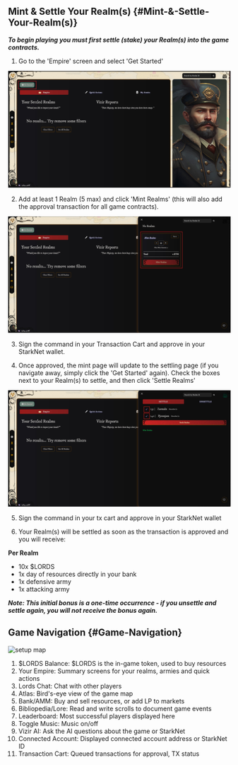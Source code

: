 ## Mint & Settle Your Realm(s) {#Mint-&-Settle-Your-Realm(s)}

**_To begin playing you must first settle (stake) your Realm(s) into the game contracts._**

1. Go to the 'Empire' screen and select 'Get Started'

![Get started](static/img/alpha/get-started.jpg)

2. Add at least 1 Realm (5 max) and click 'Mint Realms' (this will also add the approval transaction for all game contracts).

![Mint Realms](static/img/alpha/mint-realms.jpg)

3. Sign the command in your Transaction Cart and approve in your StarkNet wallet.

4. Once approved, the mint page will update to the settling page (if you navigate away, simply click the 'Get Started' again). Check the boxes next to your Realm(s) to settle, and then click 'Settle Realms'

![settle Realms](static/img/alpha/settle-realms.jpg)

5. Sign the command in your tx cart and approve in your StarkNet wallet

6. Your Realm(s) will be settled as soon as the transaction is approved and you will receive:

**Per Realm**
- 10x $LORDS
- 1x day of resources directly in your bank
- 1x defensive army
- 1x attacking army

**_Note: This initial bonus is a one-time occurrence - if you unsettle and settle again, you will not receive the bonus again._**


## Game Navigation {#Game-Navigation}

![setup map](static/img/alpha/setup_map.png)

1. $LORDS Balance: $LORDS is the in-game token, used to buy resources
2. Your Empire: Summary screens for your realms, armies and quick actions
3. Lords Chat: Chat with other players
4. Atlas: Bird's-eye view of the game map
5. Bank/AMM: Buy and sell resources, or add LP to markets
6. Bibliopedia/Lore: Read and write scrolls to document game events
7. Leaderboard: Most successful players displayed here
8. Toggle Music: Music on/off
9. Vizir AI: Ask the AI questions about the game or StarkNet
10. Connected Account: Displayed connected account address or StarkNet ID
11. Transaction Cart: Queued transactions for approval, TX status
